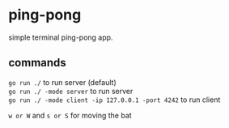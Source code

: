 # ping-pong
simple terminal ping-pong app.

## commands 
`go run ./` to run server (default)  
`go run ./ -mode server` to run server  
`go run ./ -mode client -ip 127.0.0.1 -port 4242` to run client  

`w or W` and `s or S` for moving the bat  